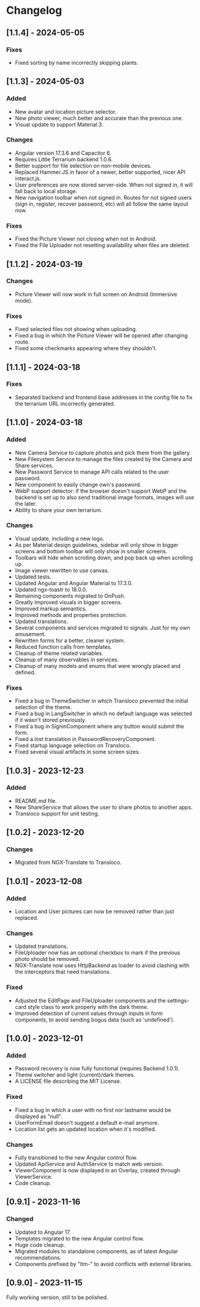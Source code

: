 # Changelog

## [1.1.4] - 2024-05-05

### Fixes

- Fixed sorting by name incorrectly skipping plants.

## [1.1.3] - 2024-05-03

### Added

- New avatar and location picture selector.
- New photo viewer, much better and accurate than the previous one.
- Visual update to support Material 3.

### Changes

- Angular version 17.3.6 and Capacitor 6.
- Requires Little Terrarium backend 1.0.6.
- Better support for file selection on non-mobile devices.
- Replaced Hammer.JS in favor of a newer, better supported, nicer API
interact.js.
- User preferences are now stored server-side. When not signed in, it will fall
back to local storage.
- New navigation toolbar when not signed in. Routes for not signed users (sign
in, register, recover password, etc) will all follow the same layout now.

### Fixes

- Fixed the Picture Viewer not closing when not in Android.
- Fixed the File Uploader not resetting availability when files are deleted.

## [1.1.2] - 2024-03-19

### Changes

- Picture Viewer will now work in full screen on Android (Immersive mode).

### Fixes

- Fixed selected files not showing when uploading.
- Fixed a bug in which the Picture Viewer will be opened after changing route.
- Fixed some checkmarks appearing where they shouldn't.

## [1.1.1] - 2024-03-18

### Fixes

- Separated backend and frontend base addresses in the config file to fix the
terrarium URL incorrectly generated.

## [1.1.0] - 2024-03-18

### Added

- New Camera Service to capture photos and pick them from the gallery.
- New Filesystem Service to manage the files created by the Camera and Share
services.
- New Password Service to manage API calls related to the user password.
- New component to easily change own's password.
- WebP support detector: if the browser doesn't support WebP and the backend
is set up to also send traditional image formats, images will use the later.
- Ability to share your own terrarium.

### Changes

- Visual update, including a new logo.
- As per Material design guidelines, sidebar will only show in bigger screens
and bottom toolbar will only show in smaller screens.
- Toolbars will hide when scrolling down, and pop back up when scrolling up.
- Image viewer rewritten to use canvas.
- Updated tests.
- Updated Angular and Angular Material to 17.3.0.
- Updated ngx-toastr to 18.0.0.
- Remaining components migrated to OnPush.
- Greatly Improved visuals in bigger screens.
- Improved markup semantics.
- Improved methods and properties protection.
- Updated translations.
- Several components and services migrated to signals. Just for my own
amusement.
- Rewritten forms for a better, cleaner system.
- Reduced function calls from templates.
- Cleanup of theme related variables.
- Cleanup of many observables in services.
- Cleanup of many models and enums that were wrongly placed and defined.

### Fixes

- Fixed a bug in ThemeSwitcher in which Transloco prevented the initial
selection of the theme.
- Fixed a bug in LangSwitcher in which no default language was selected if it
wasn't stored previously.
- Fixed a bug in SigninComponent where any button would submit the form.
- Fixed a lost translation in PasswordRecoveryComponent.
- Fixed startup language selection on Transloco.
- Fixed several visual artifacts in some screen sizes.

## [1.0.3] - 2023-12-23

### Added

- README.md file.
- New ShareService that allows the user to share photos to another apps.
- Transloco support for unit testing.

## [1.0.2] - 2023-12-20

### Changes

- Migrated from NGX-Translate to Transloco.

## [1.0.1] - 2023-12-08

### Added

- Location and User pictures can now be removed rather than just replaced.

### Changes

- Updated translations.
- FileUploader now has an optional checkbox to mark if the previous photo
should be removed.
- NGX-Translate now uses HttpBackend as loader to avoid clashing with the
interceptors that need translations.

### Fixed

- Adjusted the EditPage and FileUploader components and the settings-card style
class to work properly with the dark theme.
- Improved detection of current values through inputs in form components,
to avoid sending bogus data (such as 'undefined').

## [1.0.0] - 2023-12-01

### Added

- Password recovery is now fully functional (requires Backend 1.0.1).
- Theme switcher and light (current)/dark themes.
- A LICENSE file describing the MIT License.

### Fixed

- Fixed a bug in which a user with no first nor lastname would be displayed
as "null".
- UserFormEmail doesn't suggest a default e-mail anymore.
- Location list gets an updated location when it's modified.

### Changes

- Fully transitioned to the new Angular control flow.
- Updated ApiService and AuthService to match web version.
- ViewerComponent is now displayed in an Overlay, created through
ViewerService.
- Code cleanup.

## [0.9.1] - 2023-11-16

### Changed

- Updated to Angular 17.
- Templates migrated to the new Angular control flow.
- Huge code cleanup.
- Migrated modules to standalone components, as of latest Angular
recommendations.
- Components prefixed by "ltm-" to avoid conflicts with external libraries.

## [0.9.0] - 2023-11-15

Fully working version, still to be polished.
